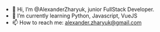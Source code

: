 - 👋 Hi, I’m @AlexanderZharyuk, junior FullStack Developer.
- 🌱 I’m currently learning Python, Javascript, VueJS
- 📫 How to reach me: alexander.zharyuk@gmail.com

